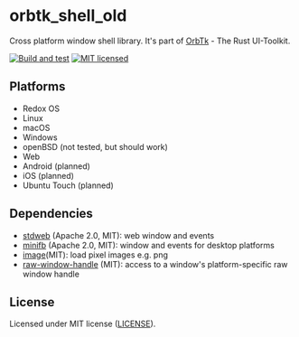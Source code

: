 # orbtk_shell_old

Cross platform window shell library. It's part of [OrbTk](https://gitlab.redox-os.org/redox-os/orbtk) - The Rust UI-Toolkit.

[![Build and test](https://github.com/redox-os/orbtk/workflows/CI/badge.svg)](https://github.com/redox-os/orbtk/actions)
[![MIT licensed](https://img.shields.io/badge/license-MIT-blue.svg)](../../LICENSE)

## Platforms

* Redox OS
* Linux
* macOS
* Windows
* openBSD (not tested, but should work)
* Web
* Android (planned)
* iOS (planned)
* Ubuntu Touch (planned)

## Dependencies

* [stdweb](https://github.com/koute/stdweb) (Apache 2.0, MIT): web window and events
* [minifb](https://github.com/emoon/rust_minifb) (Apache 2.0, MIT): window and events for desktop platforms
* [image](https://github.com/image-rs/image)(MIT): load pixel images e.g. png
* [raw-window-handle](https://github.com/rust-windowing/raw-window-handle) (MIT): access to a window's platform-specific raw window handle

## License

Licensed under MIT license ([LICENSE](../../LICENSE)).